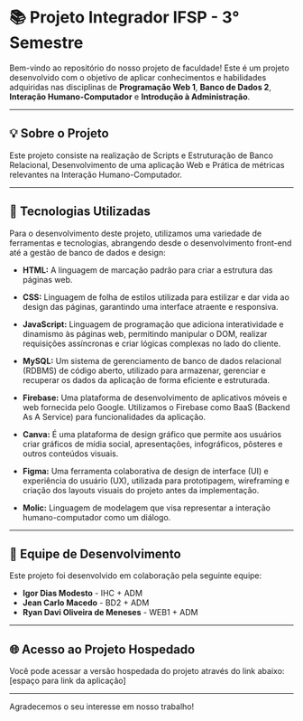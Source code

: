 # 📚 Projeto Integrador IFSP - 3° Semestre

Bem-vindo ao repositório do nosso projeto de faculdade! Este é um projeto desenvolvido com o objetivo de aplicar conhecimentos e habilidades adquiridas nas disciplinas de **Programação Web 1**, **Banco de Dados 2**, **Interação Humano-Computador** e **Introdução à Administração**.

---

## 💡 Sobre o Projeto

Este projeto consiste na realização de Scripts e Estruturação de Banco Relacional, Desenvolvimento de uma aplicação Web e Prática de métricas relevantes na Interação Humano-Computador.

---

## 🚀 Tecnologias Utilizadas

Para o desenvolvimento deste projeto, utilizamos uma variedade de ferramentas e tecnologias, abrangendo desde o desenvolvimento front-end até a gestão de banco de dados e design:

* **HTML:** A linguagem de marcação padrão para criar a estrutura das páginas web.
  
* **CSS:** Linguagem de folha de estilos utilizada para estilizar e dar vida ao design das páginas, garantindo uma interface atraente e responsiva.
  
* **JavaScript:** Linguagem de programação que adiciona interatividade e dinamismo às páginas web, permitindo manipular o DOM, realizar requisições assíncronas e criar lógicas complexas no lado do cliente.
  
* **MySQL:** Um sistema de gerenciamento de banco de dados relacional (RDBMS) de código aberto, utilizado para armazenar, gerenciar e recuperar os dados da aplicação de forma eficiente e estruturada.
  
* **Firebase:** Uma plataforma de desenvolvimento de aplicativos móveis e web fornecida pelo Google. Utilizamos o Firebase como BaaS (Backend As A Service) para funcionalidades da aplicação.
  
* **Canva:** É uma plataforma de design gráfico que permite aos usuários criar gráficos de mídia social, apresentações, infográficos, pôsteres e outros conteúdos visuais.
  
* **Figma:** Uma ferramenta colaborativa de design de interface (UI) e experiência do usuário (UX), utilizada para prototipagem, wireframing e criação dos layouts visuais do projeto antes da implementação.
  
* **Molic:** Linguagem de modelagem que visa representar a interação humano-computador como um diálogo.

---

## 👥 Equipe de Desenvolvimento

Este projeto foi desenvolvido em colaboração pela seguinte equipe:

* **Igor Dias Modesto** - IHC + ADM
* **Jean Carlo Macedo** - BD2 + ADM
* **Ryan Davi Oliveira de Meneses** - WEB1 + ADM

---

## 🌐 Acesso ao Projeto Hospedado

Você pode acessar a versão hospedada do projeto através do link abaixo:
[espaço para link da aplicação]

---

Agradecemos o seu interesse em nosso trabalho!
